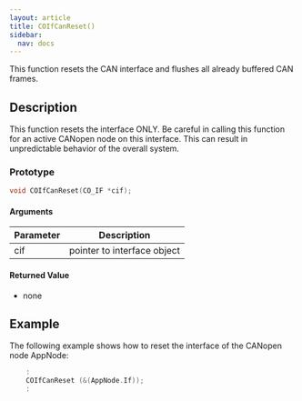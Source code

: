 ```yaml
---
layout: article
title: COIfCanReset()
sidebar:
  nav: docs
---
```


This function resets the CAN interface and flushes all already buffered CAN frames.

<!--more-->

## Description

This function resets the interface ONLY. Be careful in calling this function for an active CANopen node on this interface. This can result in unpredictable behavior of the overall system.

### Prototype

```c
void COIfCanReset(CO_IF *cif);
```

#### Arguments

| Parameter | Description |
| --- | --- |
| cif | pointer to interface object |

#### Returned Value

- none

## Example

The following example shows how to reset the interface of the CANopen node AppNode:

```c
    :
    COIfCanReset (&(AppNode.If));
    :
```
